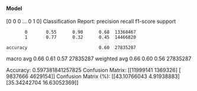 #### Model
[0 0 0 ... 0 1 0]
Classification Report:
              precision    recall  f1-score   support

           0       0.55      0.90      0.68  13368467
           1       0.77      0.32      0.45  14466820

    accuracy                           0.60  27835287
   macro avg       0.66      0.61      0.57  27835287
weighted avg       0.66      0.60      0.56  27835287

Accuracy: 0.597381841257825
Confusion Matrix:
[[11999141  1369326]
 [ 9837666  4629154]]
Confusion Matrix (%):
[[43.10766043  4.91938883]
 [35.34242704 16.63052369]]
